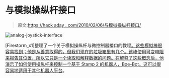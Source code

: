 # 与模拟操纵杆接口

> 原文:[https://hack aday . com/2010/02/06/与模拟操纵杆接口/](https://hackaday.com/2010/02/06/interfacing-with-an-analog-joystick/)

![](../Images/56d37ff662571222c5430f8aa4f2d34b.png "analog-joystick-interface")

[Firestorm_x1]整理了一个关于模拟操纵杆与微控制器接口的教程[。这些模拟棒很容易找到；他是从善意取得的，但我们现在的垃圾箱里有几个。该棒使用可变电阻来报告其位置，所以它只是一个读取和解释数据的问题。在解释了这些概念后，他演示了如何使用操纵杆来控制一个基于 Stamp 2 的机器人，Boe-Bot。这可以很容易地适用于](http://www.yourwarrantyisvoid.com/2010/02/03/basic-stamp-a-quick-guide-on-using-a-legacy-joystick/)[其他机器人平台](http://hackaday.com/2008/11/22/simple-servo-bot-plans/)。
